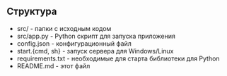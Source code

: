 ## Структура

- src/ - папки с исходным кодом
- src/app.py - Python скрипт для запуска приложения
- config.json - конфигурационный файл
- start.{cmd, sh} - запуск сервера для Windows/Linux
- requirements.txt - необходимые для старта библиотеки для Python
- README.md - этот файл